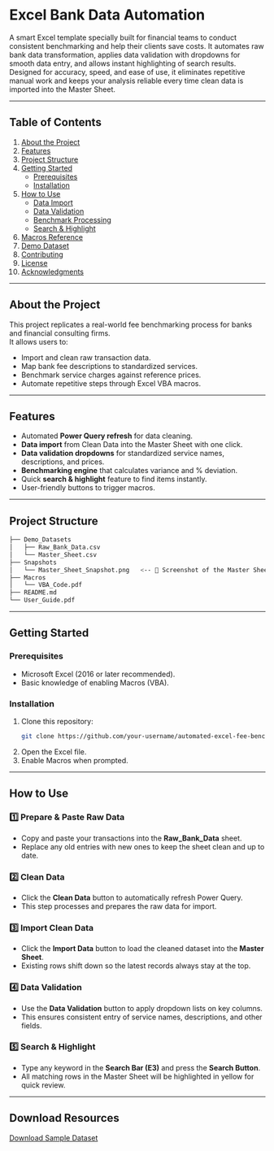 # Excel Bank Data Automation 
A smart Excel template specially built for financial teams to conduct consistent benchmarking and help their clients save costs.
It automates raw bank data transformation, applies data validation with dropdowns for smooth data entry, and allows instant highlighting of search results.
Designed for accuracy, speed, and ease of use, it eliminates repetitive manual work and keeps your analysis reliable every time clean data is imported into the Master Sheet.

---

## Table of Contents
1. [About the Project](#about-the-project)  
2. [Features](#features)  
3. [Project Structure](#project-structure)  
4. [Getting Started](#getting-started)  
   - [Prerequisites](#prerequisites)  
   - [Installation](#installation)  
5. [How to Use](#how-to-use)  
   - [Data Import](#data-import)  
   - [Data Validation](#data-validation)  
   - [Benchmark Processing](#benchmark-processing)  
   - [Search & Highlight](#search--highlight)  
6. [Macros Reference](#macros-reference)  
7. [Demo Dataset](#demo-dataset)  
8. [Contributing](#contributing)  
9. [License](#license)  
10. [Acknowledgments](#acknowledgments)

---

## About the Project
This project replicates a real-world fee benchmarking process for banks and financial consulting firms.  
It allows users to:
- Import and clean raw transaction data.  
- Map bank fee descriptions to standardized services.  
- Benchmark service charges against reference prices.  
- Automate repetitive steps through Excel VBA macros.

---

## Features
- Automated **Power Query refresh** for data cleaning.  
- **Data import** from Clean Data into the Master Sheet with one click.  
- **Data validation dropdowns** for standardized service names, descriptions, and prices.  
- **Benchmarking engine** that calculates variance and % deviation.  
- Quick **search & highlight** feature to find items instantly.  
- User-friendly buttons to trigger macros.

---

## Project Structure

```bash
├── Demo_Datasets
│   ├── Raw_Bank_Data.csv
│   └── Master_Sheet.csv
├── Snapshots
│   └── Master_Sheet_Snapshot.png   <-- 📸 Screenshot of the Master Sheet
├── Macros
│   └── VBA_Code.pdf
├── README.md
└── User_Guide.pdf
```
---

## Getting Started

### Prerequisites
- Microsoft Excel (2016 or later recommended).
- Basic knowledge of enabling Macros (VBA).

### Installation
1. Clone this repository:
   ```bash
   git clone https://github.com/your-username/automated-excel-fee-benchmarking.git
2. Open the Excel file.
3. Enable Macros when prompted.
   
---

## How to Use

### 1️⃣ Prepare & Paste Raw Data
- Copy and paste your transactions into the **Raw_Bank_Data** sheet.  
- Replace any old entries with new ones to keep the sheet clean and up to date.

### 2️⃣ Clean Data
- Click the **Clean Data** button to automatically refresh Power Query.  
- This step processes and prepares the raw data for import.

### 3️⃣ Import Clean Data
- Click the **Import Data** button to load the cleaned dataset into the **Master Sheet**.  
- Existing rows shift down so the latest records always stay at the top.

### 4️⃣ Data Validation
- Use the **Data Validation** button to apply dropdown lists on key columns.  
- This ensures consistent entry of service names, descriptions, and other fields.

### 5️⃣ Search & Highlight
- Type any keyword in the **Search Bar (E3)** and press the **Search Button**.  
- All matching rows in the Master Sheet will be highlighted in yellow for quick review.

---

## Download Resources
<a href= "https://github.com/brightboy373/Automated-Excel-Template-for-a-Financial-Consulting-Firm/blob/main/Raw%20American%20Bank%20Statement.xlsx">Download Sample Dataset</a>




